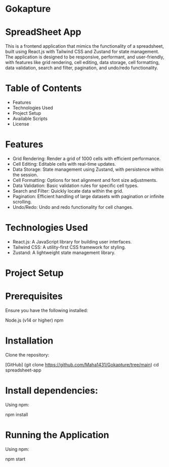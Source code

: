 # Gokapture
# SpreadSheet App
This is a frontend application that mimics the functionality of a spreadsheet, built using React.js with Tailwind CSS and Zustand for state management. The application is designed to be responsive, performant, and user-friendly, with features like grid rendering, cell editing, data storage, cell formatting, data validation, search and filter, pagination, and undo/redo functionality.

# Table of Contents
- Features
- Technologies Used
- Project Setup
- Available Scripts
- License
# Features
- Grid Rendering: Render a grid of 1000 cells with efficient performance.
- Cell Editing: Editable cells with real-time updates.
- Data Storage: State management using Zustand, with persistence within the session.
- Cell Formatting: Options for text alignment and font size adjustments.
- Data Validation: Basic validation rules for specific cell types.
- Search and Filter: Quickly locate data within the grid.
- Pagination: Efficient handling of large datasets with pagination or infinite scrolling.
- Undo/Redo: Undo and redo functionality for cell changes.
# Technologies Used
- React.js: A JavaScript library for building user interfaces.
- Tailwind CSS: A utility-first CSS framework for styling.
- Zustand: A lightweight state management library.
# Project Setup
# Prerequisites
Ensure you have the following installed:

Node.js (v14 or higher)
npm
# Installation
Clone the repository:

[GitHub] (git clone https://github.com/Maha1431/Gokapture/tree/main)
cd spreadsheet-app
# Install dependencies:

Using npm:

npm install

# Running the Application
Using npm:

npm start
